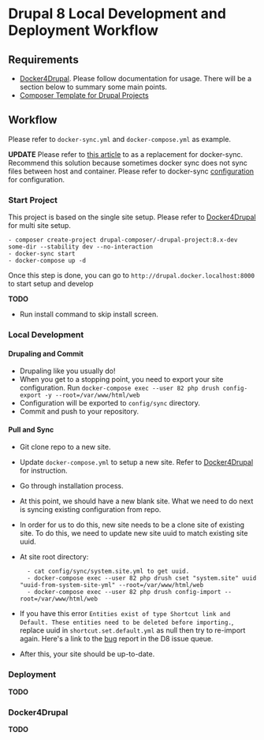 # Drupal 8 Local Development and Deployment Workflow

## Requirements
- [Docker4Drupal](https://github.com/wodby/docker4drupal/). Please follow documentation for usage. There will be a section below to summary some main points.
- [Composer Template for Drupal Projects](https://github.com/drupal-composer/drupal-project)

## Workflow

Please refer to `docker-sync.yml` and `docker-compose.yml` as example. 

**UPDATE**
Please refer to [this article](https://www.drud.com/real-world-performance-gains-docker-for-mac-user-guided-cache/) to as a replacement for docker-sync. Recommend this solution because sometimes docker sync does not sync files between host and container. Please refer to docker-sync [configuration](https://github.com/EugenMayer/docker-sync/wiki/2.-Configuration) for configuration.

### Start Project
This project is based on the single site setup. Please refer to [Docker4Drupal](https://github.com/wodby/docker4drupal/) for multi site setup.

    - composer create-project drupal-composer/-drupal-project:8.x-dev some-dir --stability dev --no-interaction
    - docker-sync start
    - docker-compose up -d

Once this step is done, you can go to `http://drupal.docker.localhost:8000` to start setup and develop

**TODO**

- Run install command to skip install screen.

### Local Development

#### Drupaling and Commit

- Drupaling like you usually do!
- When you get to a stopping point, you need to export your site configuration. Run `docker-compose exec --user 82 php drush config-export -y --root=/var/www/html/web`
- Configuration will be exported to `config/sync` directory.
- Commit and push to your repository.

#### Pull and Sync

- Git clone repo to a new site.
- Update `docker-compose.yml` to setup a new site. Refer to [Docker4Drupal](https://github.com/wodby/docker4drupal/) for instruction.
- Go through installation process.
- At this point, we should have a new blank site. What we need to do next is syncing existing configuration from repo.
- In order for us to do this, new site needs to be a clone site of existing site. To do this, we need to update new site uuid to match existing site uuid.
- At site root directory:

        - cat config/sync/system.site.yml to get uuid.
        - docker-compose exec --user 82 php drush cset "system.site" uuid "uuid-from-system-site-yml" --root=/var/www/html/web
        - docker-compose exec --user 82 php drush config-import --root=/var/www/html/web

- If you have this error `Entities exist of type Shortcut link and Default. These entities need to be deleted before importing.`, replace uuid in `shortcut.set.default.yml` as null then try to re-import again. Here's a link to the [bug](https://www.drupal.org/node/2583113) report in the D8 issue queue.
- After this, your site should be up-to-date.

### Deployment
**TODO**

### Docker4Drupal
**TODO**
